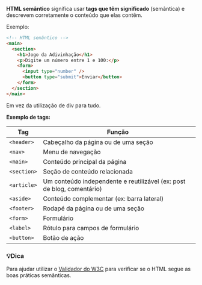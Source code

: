 
**HTML semântico** significa usar **tags que têm significado** (semântica) e descrevem corretamente o conteúdo que elas contêm.

Exemplo:

```html
<!-- HTML semântico -->
<main>
  <section>
    <h1>Jogo da Adivinhação</h1>
    <p>Digite um número entre 1 e 100:</p>
    <form>
      <input type="number" />
      <button type="submit">Enviar</button>
    </form>
  </section>
</main>

```

Em vez da utilização de div para tudo.

**Exemplo de tags:**

| Tag         | Função                                                                 |
| ----------- | ---------------------------------------------------------------------- |
| `<header>`  | Cabeçalho da página ou de uma seção                                    |
| `<nav>`     | Menu de navegação                                                      |
| `<main>`    | Conteúdo principal da página                                           |
| `<section>` | Seção de conteúdo relacionada                                          |
| `<article>` | Um conteúdo independente e reutilizável (ex: post de blog, comentário) |
| `<aside>`   | Conteúdo complementar (ex: barra lateral)                              |
| `<footer>`  | Rodapé da página ou de uma seção                                       |
| `<form>`    | Formulário                                                             |
| `<label>`   | Rótulo para campos de formulário                                       |
| `<button>`  | Botão de ação                                                          |

### 💡Dica

Para ajudar utilizar o [Validador do W3C](https://validator.w3.org/) para verificar se o HTML segue as boas práticas semânticas.
